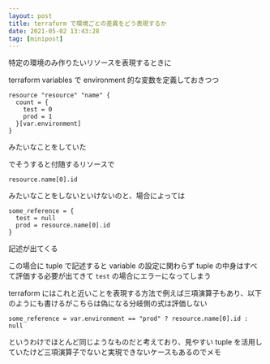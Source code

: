 ```yaml
---
layout: post
title: terraform で環境ごとの差異をどう表現するか
date: 2021-05-02 13:43:28
tag: [minipost]
---
```


特定の環境のみ作りたいリソースを表現するときに

terraform variables で environment 的な変数を定義しておきつつ

```
resource "resource" "name" {
  count = {
    test = 0
    prod = 1
  }[var.environment]
}
```

みたいなことをしていた

でそうすると付随するリソースで

```
resource.name[0].id
```

みたいなことをしないといけないのと、場合によっては

```
some_reference = {
  test = null
  prod = resource.name[0].id
}
```

記述が出てくる

この場合に tuple で記述すると variable の設定に関わらず tuple の中身はすべて評価する必要が出てきて `test` の場合にエラーになってしまう

terraform にはこれと近いことを表現する方法で例えば三項演算子もあり、以下のようにも書けるがこちらは偽になる分岐側の式は評価しない

```
some_reference = var.environment == "prod" ? resource.name[0].id : null
```

というわけでほとんど同じようなものだと考えており、見やすい tuple を活用していたけど三項演算子でないと実現できないケースもあるのでメモ
